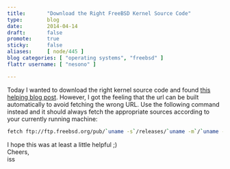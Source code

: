 ```yaml
---
title:       "Download the Right FreeBSD Kernel Source Code"
type:        blog
date:        2014-04-14
draft:       false
promote:     true
sticky:      false
aliases:     [ node/445 ]
blog categories: [ "operating systems", "freebsd" ]
flattr username: [ "nesono" ]

---
```


Today I wanted to download the right kernel source code and found [this helping blog post][1].
However, I got the feeling that the url can be built automatically to avoid fetching the wrong URL.
Use the following command instead and it should always fetch the appropriate sources according to your currently running machine:

```bash
fetch ftp://ftp.freebsd.org/pub/`uname -s`/releases/`uname -m`/`uname -r`/src.txz
```

I hope this was at least a little helpful ;)  
Cheers,  
iss

[1]: http://www.netroby.com/view.php?id=3595#.U0xJbuaSxQ4

